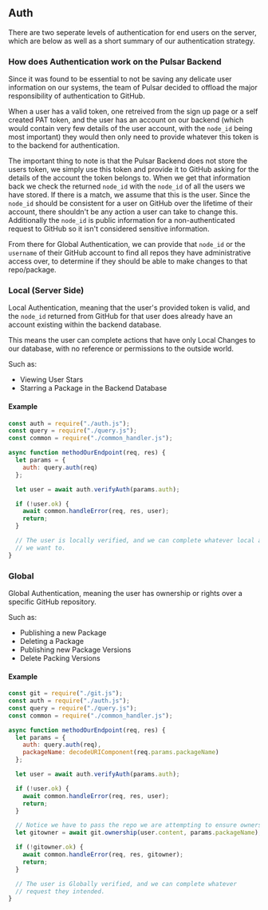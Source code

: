 ## Auth

There are two seperate levels of authentication for end users on the server, which are below as well as a short summary of our authentication strategy.

### How does Authentication work on the Pulsar Backend

Since it was found to be essential to not be saving any delicate user information on our systems, the team of Pulsar decided to offload the major responsibility of authentication to GitHub.

When a user has a valid token, one retreived from the sign up page or a self created PAT token, and the user has an account on our backend (which would contain very few details of the user account, with the `node_id` being most important) they would then only need to provide whatever this token is to the backend for authentication.

The important thing to note is that the Pulsar Backend does not store the users token, we simply use this token and provide it to GitHub asking for the details of the account the token belongs to. When we get that information back we check the returned `node_id` with the `node_id` of all the users we have stored. If there is a match, we assume that this is the user. Since the `node_id` should be consistent for a user on GitHub over the lifetime of their account, there shouldn't be any action a user can take to change this. Additionally the `node_id` is public information for a non-authenticated request to GitHub so it isn't considered sensitive information.

From there for Global Authentication, we can provide that `node_id` or the `username` of their GitHub account to find all repos they have administrative access over, to determine if they should be able to make changes to that repo/package.

### Local (Server Side)

Local Authentication, meaning that the user's provided token is valid, and the `node_id` returned from GitHub for that user does already have an account existing within the backend database.

This means the user can complete actions that have only Local Changes to our database, with no reference or permissions to the outside world.

Such as:
  * Viewing User Stars
  * Starring a Package in the Backend Database

#### Example

```javascript
const auth = require("./auth.js");
const query = require("./query.js");
const common = require("./common_handler.js");

async function methodOurEndpoint(req, res) {
  let params = {
    auth: query.auth(req)
  };

  let user = await auth.verifyAuth(params.auth);

  if (!user.ok) {
    await common.handleError(req, res, user);
    return;
  }

  // The user is locally verified, and we can complete whatever local action
  // we want to.
}
```

### Global

Global Authentication, meaning the user has ownership or rights over a specific GitHub repository.

Such as:
  * Publishing a new Package
  * Deleting a Package
  * Publishing new Package Versions
  * Delete Packing Versions

#### Example

```javascript
const git = require("./git.js");
const auth = require("./auth.js");
const query = require("./query.js");
const common = require("./common_handler.js");

async function methodOurEndpoint(req, res) {
  let params = {
    auth: query.auth(req),
    packageName: decodeURIComponent(req.params.packageName)
  };

  let user = await auth.verifyAuth(params.auth);

  if (!user.ok) {
    await common.handleError(req, res, user);
    return;
  }

  // Notice we have to pass the repo we are attempting to ensure ownership of.
  let gitowner = await git.ownership(user.content, params.packageName);

  if (!gitowner.ok) {
    await common.handleError(req, res, gitowner);
    return;
  }

  // The user is Globally verified, and we can complete whatever
  // request they intended.
}
```
